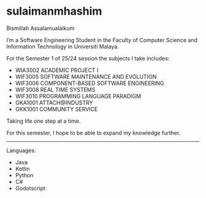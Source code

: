 # sulaimanmhashim

Bismillah Assalamualaikum

I’m a Software Engineering Student in the Faculty of Computer Science and Information Technology in Universiti Malaya.

For the Semester 1 of 25/24 session the subjects I take includes:
- WIA3002 ACADEMIC PROJECT I
- WIF3005 SOFTWARE MAINTENANCE AND EVOLUTION
- WIF3006 COMPONENT-BASED SOFTWARE ENGINEERING
- WIF3008 REAL TIME SYSTEMS
- WIF3010 PROGRAMMING LANGUAGE PARADIGM
- GKA1001 ATTACH@INDUSTRY
- GKK1001 COMMUNITY SERVICE

Taking life one step at a time.

For this semester, I hope to be able to expand my knowledge further.
_____________________________________________________________________
Languages:
- Java
- Kotlin
- Python
- C#
- Godotscript
